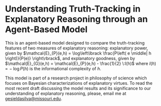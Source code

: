 # Understanding Truth-Tracking in Explanatory Reasoning through an Agent-Based Model
This is an agent-based model designed to compare the truth-tracking features of two measures of explanatory reasoning: explanatory power, given by $`\mathcal{E}_{P}(e,h) = \log\left\lbrack \frac{P\left( e \middle| h \right)}{P(e)} \right\rbrack`$, and explanatory goodness, given by $`\mathcal{E}_{G}(e,h) = \mathcal{E}_{P}(e,h) - \frac{1}{2} \:I(h)`$ where $`I(h) = - \;\log P(h)`$ is the informational complexity of $`h`$. 

This model is part of a research project in philosophy of science which focuses on Bayesian characterizations of explanatory virtues. To read the most recent draft discussing the model results and its significance to our understanding of explanatory reasoning, please, email me at [gesieldasilva@missouri.edu](mailto:gesieldasilva@missouri.edu).

